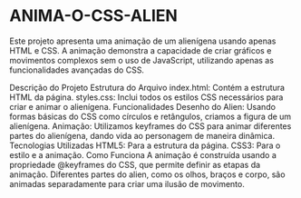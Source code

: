 # ANIMA-O-CSS-ALIEN
Este projeto apresenta uma animação de um alienígena usando apenas HTML e CSS. A animação demonstra a capacidade de criar gráficos e movimentos complexos sem o uso de JavaScript, utilizando apenas as funcionalidades avançadas do CSS.

Descrição do Projeto
Estrutura do Arquivo
index.html: Contém a estrutura HTML da página.
styles.css: Inclui todos os estilos CSS necessários para criar e animar o alienígena.
Funcionalidades
Desenho do Alien: Usando formas básicas do CSS como círculos e retângulos, criamos a figura de um alienígena.
Animação: Utilizamos keyframes do CSS para animar diferentes partes do alienígena, dando vida ao personagem de maneira dinâmica.
Tecnologias Utilizadas
HTML5: Para a estrutura da página.
CSS3: Para o estilo e a animação.
Como Funciona
A animação é construída usando a propriedade @keyframes do CSS, que permite definir as etapas da animação. Diferentes partes do alien, como os olhos, braços e corpo, são animadas separadamente para criar uma ilusão de movimento.
